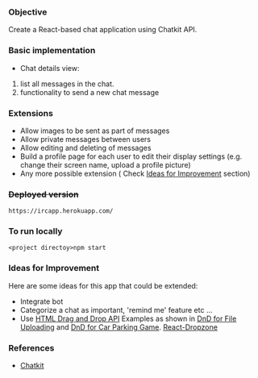### Objective
Create a React-based chat application using Chatkit API.

### Basic implementation

* Chat details view:
1. list all messages in the chat.
2. functionality to send a new chat message

### Extensions

* Allow images to be sent as part of messages
* Allow private messages between users
* Allow editing and deleting of messages
* Build a profile page for each user to edit their display settings (e.g. change their screen name, upload a profile picture)
* Any more possible extension ( Check [Ideas for Improvement](#ideas) section)

### ~~Deployed version~~

```
https://ircapp.herokuapp.com/
```
### To run locally

```
<project directoy>npm start
```

### <a name="ideas"></a> Ideas for Improvement

Here are some ideas for this app that could be extended:

* Integrate bot
* Categorize a chat as important, 'remind me' feature etc ...
* Use [HTML Drag and Drop API](https://developer.mozilla.org/en-US/docs/Web/API/HTML_Drag_and_Drop_API)
Examples as shown in [DnD for File Uploading](https://css-tricks.com/drag-and-drop-file-uploading/) and [DnD for Car Parking Game](https://css-tricks.com/creating-a-parking-game-with-the-html-drag-and-drop-api/). [React-Dropzone](https://css-tricks.com/image-upload-manipulation-react/)


### References
* [Chatkit](https://pusher.com/chatkit#sign-up)
